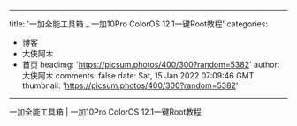 
---
title: '一加全能工具箱 _ 一加10Pro ColorOS 12.1一键Root教程'
categories: 
 - 博客
 - 大侠阿木
 - 首页
headimg: 'https://picsum.photos/400/300?random=5382'
author: 大侠阿木
comments: false
date: Sat, 15 Jan 2022 07:09:46 GMT
thumbnail: 'https://picsum.photos/400/300?random=5382'
---

<div>   
一加全能工具箱 | 一加10Pro ColorOS 12.1一键Root教程  
</div>
            